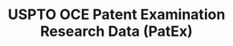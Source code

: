 ---
bigquery: https://console.cloud.google.com/bigquery?p=patents-public-data&d=uspto_oce_pair&page=dataset
citation: 'Graham, S. Marco, A., and Miller, A. (2015). “The USPTO Patent Examination
  Research Dataset: A Window on the Process of Patent Examination.”'
contributors: Graham, S. Marco, A., Miller, A.
cost: None
description: The latest version of PatEx (referred to below as the 2020 release) contains
  detailed information on nearly 11.9 million publicly-viewable provisional and non-provisional
  patent applications to the USPTO and over 4.6 million Patent Cooperation Treaty
  (PCT) applications. It is based on data that OCE downloaded from the Patent Examination
  Data System (PEDS) in April, 2021. The PEDS data are sourced from Public PAIR. The
  first time that OCE used PEDS as the basis of PatEx was for the 2019 release. We
  took the PEDS data and organized it into the familiar PatEx data files, which are
  based on the organization of the Public PAIR portal. The data files include information
  on each application’s characteristics, prosecution history, continuation history,
  claims of foreign priority, patent term adjustment history, publication history,
  and correspondence address information.
documentation: 'For the 2019 and later releases, new technical documentation is available
  https://www.uspto.gov/sites/default/files/documents/PatEx-2019-Technical-Doc.pdf


  A document describing the 2014-2017 data sets is available and can be cited as:
  Graham, Stuart J.H. and Marco, Alan C. and Miller, Richard, The USPTO Patent Examination
  Research Dataset: A Window on the Process of Patent Examination (November 30, 2015).
  Available at SSRN: https://ssrn.com/abstract=2702637.'
last_edit: Mon, 04 Apr 2022 19:06:22 GMT
location: https://www.uspto.gov/ip-policy/economic-research/research-datasets/patent-examination-research-dataset-public-pair
maintained_by: EconomicsData@uspto.gov
related_publications: https://ssrn.com/abstract=29956744, https://ssrn.com/abstract=2702637
schema_fields: '[''application_number_pair'', ''application_number'', ''file_location_date'',
  ''examiner_id'', ''correspondence_city'', ''earliest_pgpub_date'', ''parent_country'',
  ''correspondence_postal_code'', ''event_description'', ''patent_number'', ''parent_country_code'',
  ''foreign_parent_date'', ''examiner_name_last'', ''inventor_country_code'', ''aia_first_to_file'',
  ''wipo_pub_number'', ''status_description'', ''inventor_name_first'', ''correspondence_name_line_1'',
  ''child_application_number'', ''examiner_art_unit'', ''customer_number'', ''invention_subject_matter'',
  ''recorded_date'', ''correspondence_country_name'', ''correspondence_name_line_2'',
  ''sequence_number'', ''inventor_name_middle'', ''status_code'', ''appl_status_date'',
  ''earliest_pgpub_number'', ''inventor_region_code'', ''appl_status_code'', ''abandon_date'',
  ''atty_docket_number'', ''examiner_name_middle'', ''inventor_country_name'', ''correspondence_region_name'',
  ''correspondence_country_code'', ''inventor_rank'', ''invention_title'', ''child_filing_date'',
  ''uspc_class'', ''wipo_pub_date'', ''parent_filing_date'', ''inventor_name_last'',
  ''examiner_name_first'', ''correspondence_street_line_2'', ''continuation_type'',
  ''inventor_address_type'', ''filing_date'', ''application_type'', ''uspc_subclass'',
  ''confirm_number'', ''patent_issue_date'', ''disposal_type'', ''correspondence_region_code'',
  ''event_code'', ''foreign_parent_id'', ''file_location'', ''correspondence_street_line_1'',
  ''parent_application_number'', ''small_entity_indicator'']'
shortname: patex
tags:
- patents
- legal
- history
terms_of_use: 'USPTO’s online databases are not designed or intended to be a source
  for bulk downloads of USPTO data when accessed through the website’s interfaces.
  Individuals, companies, IP addresses, or blocks of IP addresses who, in effect,
  deny or decrease service by generating unusually high numbers of database accesses
  (searches, pages, or hits), whether generated manually or in an automated fashion,
  may be denied access to USPTO servers without notice.


  Bulk data products may be separately obtained from the USPTO, either for free or
  at the cost of dissemination. For details, see information on Electronic Bulk Data
  Products: https://www.uspto.gov/learning-and-resources/electronic-bulk-data-products'
title: USPTO OCE Patent Examination Research Data (PatEx)
uuid: 4342caa7-23af-420c-b2f6-6088f133df6a
---